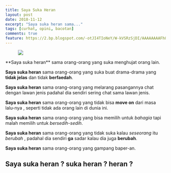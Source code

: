 ```yaml
---
title: Saya Suka Heran
layout: post
date: 2018-11-12
excerpt: "Saya suka heran sama..."
tags: [curhat, opini, bacotan]
comments: true
feature: https://2.bp.blogspot.com/-otJI4TIoNeY/W-kVSRzSjDI/AAAAAAAAFh8/zamPxPnL_Jgo3c4YOpKJ9TjCpgMNRtb8QCLcBGAs/s1600/nncy.gif
---
```


<figure>
	<a href="https://4.bp.blogspot.com/-sqCB2sMzDWU/W-jKuQPlwYI/AAAAAAAAFhw/Lm1U4oYeNs8YCKyEJ9Exf9R0cwNEWkrVwCLcBGAs/s1600/mmldgif.gif"><img src="https://4.bp.blogspot.com/-sqCB2sMzDWU/W-jKuQPlwYI/AAAAAAAAFhw/Lm1U4oYeNs8YCKyEJ9Exf9R0cwNEWkrVwCLcBGAs/s1600/mmldgif.gif"></a>
</figure>
**Saya suka heran** sama orang-orang yang suka menghujat orang lain.

**Saya suka heran** sama orang-orang yang suka buat drama-drama yang **tidak jelas** dan tidak **berfaedah**.

**Saya suka heran** sama orang-orang yang melarang pasangannya chat dengan lawan jenis padahal dia sendiri sering chat sama lawan jenis.

**Saya suka heran** sama orang-orang yang tidak bisa **move on** dari masa lalu-nya , seperti tidak ada orang lain di dunia ini.

**Saya suka heran** sama orang-orang yang bisa memilih untuk *bahagia* tapi malah memilih untuk *bersedih-sedih*.

**Saya suka heran** sama orang-orang yang tidak suka kalau *seseorang* itu *berubah* , padahal dia sendiri **ga** sadar kalau dia juga **berubah**.

**Saya suka heran** sama orang-orang yang gampang baper-an.

## Saya suka heran ? suka heran ? heran ?

